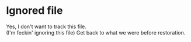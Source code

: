 # Ignored file

Yes, I don't want to track this file.   
(I'm feckin' ignoring this file)
Get back to what we were before restoration.
